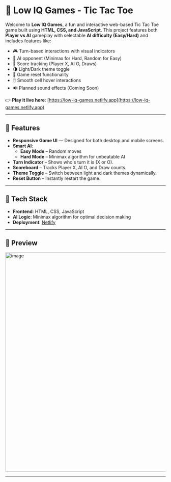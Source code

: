 # 🧠 Low IQ Games - Tic Tac Toe

Welcome to **Low IQ Games**, a fun and interactive web-based Tic Tac Toe game built using **HTML, CSS, and JavaScript**. This project features both **Player vs AI** gameplay with selectable **AI difficulty (Easy/Hard)** and includes features like:

- 🎮 Turn-based interactions with visual indicators
- 🧠 AI opponent (Minimax for Hard, Random for Easy)
- 🧾 Score tracking (Player X, AI O, Draws)
- 🌗 Light/Dark theme toggle
- 🔄 Game reset functionality
- 🖱️ Smooth cell hover interactions
- 🔊 Planned sound effects (Coming Soon)

👉 **Play it live here**: [https://low-iq-games.netlify.app](https://low-iq-games.netlify.app)

---

## 🚀 Features

- **Responsive Game UI** — Designed for both desktop and mobile screens.
- **Smart AI**:
  - **Easy Mode** – Random moves
  - **Hard Mode** – Minimax algorithm for unbeatable AI
- **Turn Indicator** – Shows who's turn it is (X or O).
- **Scoreboard** – Tracks Player X, AI O, and Draw counts.
- **Theme Toggle** – Switch between light and dark themes dynamically.
- **Reset Button** – Instantly restart the game.

---

## 🧩 Tech Stack

- **Frontend**: HTML, CSS, JavaScript
- **AI Logic**: Minimax algorithm for optimal decision making
- **Deployment**: [Netlify](https://low-iq-games.netlify.app/)

---

## 📸 Preview

<img width="567" height="689" alt="image" src="https://github.com/user-attachments/assets/5219b8be-abb9-4e01-8884-02cdff6cac84" />

---

